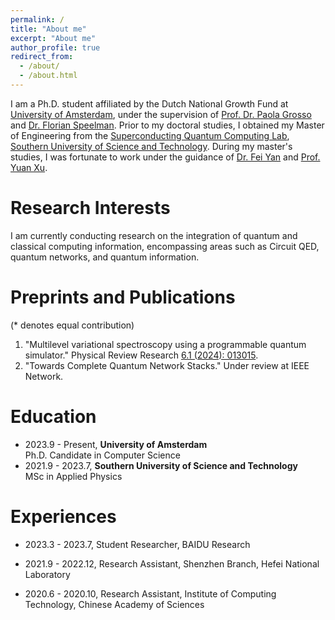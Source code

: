 ```yaml
---
permalink: /
title: "About me"
excerpt: "About me"
author_profile: true
redirect_from: 
  - /about/
  - /about.html
---
```


I am a Ph.D. student affiliated by the Dutch National Growth Fund at [University of Amsterdam](https://www.uva.nl/), under the supervision of [Prof. Dr. Paola Grosso](https://scholar.google.com/citations?user=cXsfHbsAAAAJ) and [Dr. Florian Speelman](https://scholar.google.nl/citations?user=hX_ToHkAAAAJ&hl=en). Prior to my doctoral studies, I obtained my Master of Engineering from the [Superconducting Quantum Computing Lab](https://siqse.sustech.edu.cn/Zh/Index/index?play=0), [Southern University of Science and Technology](https://www.sustech.edu.cn/en/). During my master's studies, I was fortunate to work under the guidance of [Dr. Fei Yan](https://scholar.google.com/citations?user=GRj9Hk0AAAAJ&hl=en&oi=ao) and [Prof. Yuan Xu](https://scholar.google.com/citations?user=gkON9RkAAAAJ&hl=en&oi=ao). 


Research Interests
======
I am currently conducting research on the integration of quantum and classical computing information, encompassing areas such as Circuit QED, quantum networks, and quantum information.


Preprints and Publications
======
(* denotes equal contribution)

1. "Multilevel variational spectroscopy using a programmable quantum simulator." Physical Review Research [6.1 (2024): 013015](https://journals.aps.org/prresearch/abstract/10.1103/PhysRevResearch.6.013015).
2. "Towards Complete Quantum Network Stacks." Under review at IEEE Network. 

Education
======
- 2023.9 - Present, **University of Amsterdam**  
Ph.D. Candidate in Computer Science
- 2021.9 - 2023.7, **Southern University of Science and Technology**  
MSc in Applied Physics

Experiences
======
- 2023.3 - 2023.7, Student Researcher, BAIDU Research

- 2021.9 - 2022.12, Research Assistant, Shenzhen Branch, Hefei National Laboratory

- 2020.6 - 2020.10, Research Assistant, Institute of Computing Technology, Chinese Academy of Sciences

<!-- Teaching
======
- TA, 10-715 Advanced Introduction to Machine Learning, Fall 2022 -->